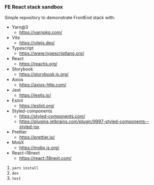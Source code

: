 ### FE React stack sandbox

Simple repository to demonstrate FrontEnd stack with:

- Yarn@3
  - https://yarnpkg.com/
- Vite
  - https://vitejs.dev/
- Typescript
  - https://www.typescriptlang.org/
- React
  - https://reactjs.org/
- Storybook
  - https://storybook.js.org/
- Axios
  - https://axios-http.com/
- Jest
  - https://jestjs.io/
- Eslint
  - https://eslint.org/
- Styled-components
  - https://styled-components.com/
  - https://plugins.jetbrains.com/plugin/9997-styled-components--styled-jsx
- Prettier
  - https://prettier.io/
- MobX
  - https://mobx.js.org/
- React-i18next
  - https://react.i18next.com/

1. ``yarn install``
2. ``dev``
3. ``test``
